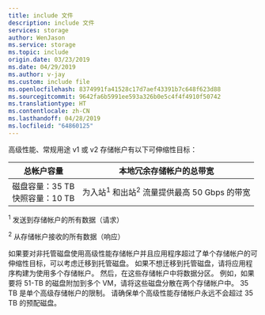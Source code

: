```yaml
---
title: include 文件
description: include 文件
services: storage
author: WenJason
ms.service: storage
ms.topic: include
origin.date: 03/23/2019
ms.date: 04/29/2019
ms.author: v-jay
ms.custom: include file
ms.openlocfilehash: 8374991fa41528c17d7aef43391b7c648f623d88
ms.sourcegitcommit: 9642fa6b5991ee593a326b0e5c4f4f4910f50742
ms.translationtype: HT
ms.contentlocale: zh-CN
ms.lasthandoff: 04/28/2019
ms.locfileid: "64860125"
---
```

高级性能、常规用途 v1 或 v2 存储帐户有以下可伸缩性目标：

| 总帐户容量                            | 本地冗余存储帐户的总带宽                     |
| ------------------------------------------------- | --------------------------------------------------------------------------- |
| 磁盘容量：35 TB <br>快照容量：10 TB | 为入站<sup>1</sup> 和出站<sup>2</sup> 流量提供最高 50 Gbps 的带宽 |

<sup>1</sup> 发送到存储帐户的所有数据（请求）

<sup>2</sup> 从存储帐户接收的所有数据（响应）

如果要对非托管磁盘使用高级性能存储帐户并且应用程序超过了单个存储帐户的可伸缩性目标，可以考虑迁移到托管磁盘。 如果不想迁移到托管磁盘，请将应用程序构建为使用多个存储帐户。 然后，在这些存储帐户中将数据分区。 例如，如果要将 51-TB 的磁盘附加到多个 VM，请将这些磁盘分散在两个存储帐户中。 35 TB 是单个高级存储帐户的限制。 请确保单个高级性能存储帐户永远不会超过 35 TB 的预配磁盘。
